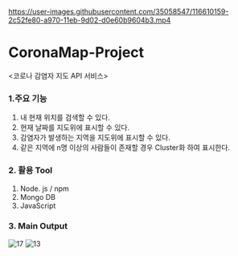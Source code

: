 https://user-images.githubusercontent.com/35058547/116610159-2c52fe80-a970-11eb-9d02-d0e60b9604b3.mp4

# CoronaMap-Project
<코로나 감염자 지도 API 서비스>
### 1.주요 기능

1) 내 현재 위치를 검색할 수 있다.
2) 현재 날짜를 지도위에 표시할 수 있다.
3) 감염자가 발생하는 지역을 지도위에 표시할 수 있다.
4) 같은 지역에 n명 이상의 사람들이 존재할 경우 Cluster화 하여 표시한다.


### 2. 활용 Tool
1) Node. js / npm 
2) Mongo DB
3) JavaScript

### 3. Main Output

![17](https://user-images.githubusercontent.com/35058547/113790578-a252b400-977c-11eb-8730-cb1fc4ba2706.JPG)
![13](https://user-images.githubusercontent.com/35058547/113790599-aa125880-977c-11eb-820b-f52dc1102461.JPG)

